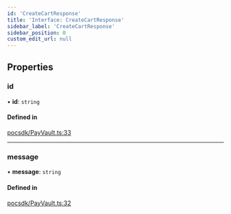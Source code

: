 ```yaml
---
id: 'CreateCartResponse'
title: 'Interface: CreateCartResponse'
sidebar_label: 'CreateCartResponse'
sidebar_position: 0
custom_edit_url: null
---
```


## Properties

### id

• **id**: `string`

#### Defined in

[pocsdk/PayVault.ts:33](https://github.com/Project-Krypto/ReactPayVault/blob/fe4385f/src/lib/pocsdk/PayVault.ts#L33)

---

### message

• **message**: `string`

#### Defined in

[pocsdk/PayVault.ts:32](https://github.com/Project-Krypto/ReactPayVault/blob/fe4385f/src/lib/pocsdk/PayVault.ts#L32)
